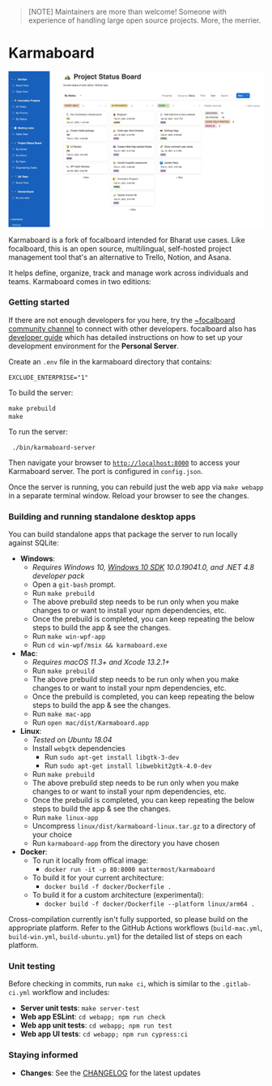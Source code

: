 > [NOTE]
> Maintainers are more than welcome! Someone with experience of handling large open source projects. More, the merrier.

# Karmaboard

![Karmaboard](website/site/static/img/hero.jpg)

Karmaboard is a fork of focalboard intended for Bharat use cases.
Like focalboard, this is an open source, multilingual, self-hosted project management tool that's an alternative to Trello, Notion, and Asana.

It helps define, organize, track and manage work across individuals and teams. Karmaboard comes in two editions:



### Getting started

If there are not enough developers for you here, try the [~focalboard community channel](https://community.mattermost.com/core/channels/focalboard) to connect with other developers.
focalboard also has [developer guide](https://developers.mattermost.com/contribute/focalboard/personal-server-setup-guide) which has detailed instructions on how to set up your development environment for the **Personal Server**. 


Create an `.env` file in the karmaboard directory that contains:

```
EXCLUDE_ENTERPRISE="1"
```

To build the server:

```
make prebuild
make
```

To run the server:

```
 ./bin/karmaboard-server
```

Then navigate your browser to [`http://localhost:8000`](http://localhost:8000) to access your Karmaboard server. The port is configured in `config.json`.

Once the server is running, you can rebuild just the web app via `make webapp` in a separate terminal window. Reload your browser to see the changes.

### Building and running standalone desktop apps

You can build standalone apps that package the server to run locally against SQLite:

* **Windows**:
  * *Requires Windows 10, [Windows 10 SDK](https://developer.microsoft.com/en-us/windows/downloads/sdk-archive/) 10.0.19041.0, and .NET 4.8 developer pack*
  * Open a `git-bash` prompt.
  * Run `make prebuild`
  * The above prebuild step needs to be run only when you make changes to or want to install your npm dependencies, etc.
  * Once the prebuild is completed, you can keep repeating the below steps to build the app & see the changes.
  * Run `make win-wpf-app`
  * Run `cd win-wpf/msix && karmaboard.exe`
* **Mac**:
  * *Requires macOS 11.3+ and Xcode 13.2.1+*
  * Run `make prebuild`
  * The above prebuild step needs to be run only when you make changes to or want to install your npm dependencies, etc.
  * Once the prebuild is completed, you can keep repeating the below steps to build the app & see the changes.
  * Run `make mac-app`
  * Run `open mac/dist/Karmaboard.app`
* **Linux**:
  * *Tested on Ubuntu 18.04*
  * Install `webgtk` dependencies
    * Run `sudo apt-get install libgtk-3-dev`
    * Run `sudo apt-get install libwebkit2gtk-4.0-dev`
  * Run `make prebuild`
  * The above prebuild step needs to be run only when you make changes to or want to install your npm dependencies, etc.
  * Once the prebuild is completed, you can keep repeating the below steps to build the app & see the changes.
  * Run `make linux-app`
  * Uncompress `linux/dist/karmaboard-linux.tar.gz` to a directory of your choice
  * Run `karmaboard-app` from the directory you have chosen
* **Docker**:
  * To run it locally from offical image:
    * `docker run -it -p 80:8000 mattermost/karmaboard`
  * To build it for your current architecture:
    * `docker build -f docker/Dockerfile .`
  * To build it for a custom architecture (experimental):
    * `docker build -f docker/Dockerfile --platform linux/arm64 .`

Cross-compilation currently isn't fully supported, so please build on the appropriate platform. Refer to the GitHub Actions workflows (`build-mac.yml`, `build-win.yml`, `build-ubuntu.yml`) for the detailed list of steps on each platform.

### Unit testing

Before checking in commits, run `make ci`, which is similar to the `.gitlab-ci.yml` workflow and includes:

* **Server unit tests**: `make server-test`
* **Web app ESLint**: `cd webapp; npm run check`
* **Web app unit tests**: `cd webapp; npm run test`
* **Web app UI tests**: `cd webapp; npm run cypress:ci`

### Staying informed

* **Changes**: See the [CHANGELOG](CHANGELOG.md) for the latest updates
